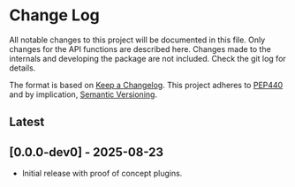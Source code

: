 # Change Log
All notable changes to this project will be documented in this file.
Only changes for the API functions are described here. Changes made
to the internals and developing the package are not included. Check
the git log for details.

The format is based on [Keep a Changelog](http://keepachangelog.com/).
This project adheres to [PEP440](https://www.python.org/dev/peps/pep-0440/)
and by implication, [Semantic Versioning](http://semver.org/).

## Latest

## [0.0.0-dev0] - 2025-08-23
- Initial release with proof of concept plugins.
